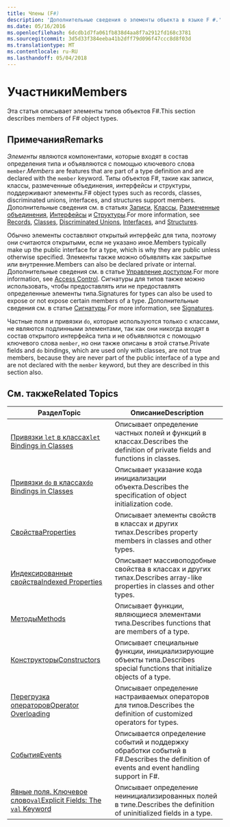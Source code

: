 ```yaml
---
title: Члены (F#)
description: 'Дополнительные сведения о элементы объекта в языке F #.'
ms.date: 05/16/2016
ms.openlocfilehash: 6dcdb1d7fa061fb838d4aa8f7a2912fd168c3781
ms.sourcegitcommit: 3d5d33f384eeba41b2dff79d096f47ccc8d8f03d
ms.translationtype: MT
ms.contentlocale: ru-RU
ms.lasthandoff: 05/04/2018
---
```

# <a name="members"></a><span data-ttu-id="5c71b-103">Участники</span><span class="sxs-lookup"><span data-stu-id="5c71b-103">Members</span></span>

<span data-ttu-id="5c71b-104">Эта статья описывает элементы типов объектов F#.</span><span class="sxs-lookup"><span data-stu-id="5c71b-104">This section describes members of F# object types.</span></span>


## <a name="remarks"></a><span data-ttu-id="5c71b-105">Примечания</span><span class="sxs-lookup"><span data-stu-id="5c71b-105">Remarks</span></span>
<span data-ttu-id="5c71b-106">*Элементы* являются компонентами, которые входят в состав определения типа и объявляются с помощью ключевого слова `member`.</span><span class="sxs-lookup"><span data-stu-id="5c71b-106">*Members* are features that are part of a type definition and are declared with the `member` keyword.</span></span> <span data-ttu-id="5c71b-107">Типы объектов F#, такие как записи, классы, размеченные объединения, интерфейсы и структуры, поддерживают элементы.</span><span class="sxs-lookup"><span data-stu-id="5c71b-107">F# object types such as records, classes, discriminated unions, interfaces, and structures support members.</span></span> <span data-ttu-id="5c71b-108">Дополнительные сведения см. в статьях [Записи](../records.md), [Классы](../classes.md), [Размеченные объединения](../discriminated-Unions.md), [Интерфейсы](../interfaces.md) и [Структуры](../structures.md).</span><span class="sxs-lookup"><span data-stu-id="5c71b-108">For more information, see [Records](../records.md), [Classes](../classes.md), [Discriminated Unions](../discriminated-Unions.md), [Interfaces](../interfaces.md), and [Structures](../structures.md).</span></span>

<span data-ttu-id="5c71b-109">Обычно элементы составляют открытый интерфейс для типа, поэтому они считаются открытыми, если не указано иное.</span><span class="sxs-lookup"><span data-stu-id="5c71b-109">Members typically make up the public interface for a type, which is why they are public unless otherwise specified.</span></span> <span data-ttu-id="5c71b-110">Элементы также можно объявлять как закрытые или внутренние.</span><span class="sxs-lookup"><span data-stu-id="5c71b-110">Members can also be declared private or internal.</span></span> <span data-ttu-id="5c71b-111">Дополнительные сведения см. в статье [Управление доступом](../access-Control.md).</span><span class="sxs-lookup"><span data-stu-id="5c71b-111">For more information, see [Access Control](../access-Control.md).</span></span> <span data-ttu-id="5c71b-112">Сигнатуры для типов также можно использовать, чтобы предоставлять или не предоставлять определенные элементы типа.</span><span class="sxs-lookup"><span data-stu-id="5c71b-112">Signatures for types can also be used to expose or not expose certain members of a type.</span></span> <span data-ttu-id="5c71b-113">Дополнительные сведения см. в статье [Сигнатуры](../signatures.md).</span><span class="sxs-lookup"><span data-stu-id="5c71b-113">For more information, see [Signatures](../signatures.md).</span></span>

<span data-ttu-id="5c71b-114">Частные поля и привязки `do`, которые используются только с классами, не являются подлинными элементами, так как они никогда входят в состав открытого интерфейса типа и не объявляются с помощью ключевого слова `member`, но они также описаны в этой статье.</span><span class="sxs-lookup"><span data-stu-id="5c71b-114">Private fields and `do` bindings, which are used only with classes, are not true members, because they are never part of the public interface of a type and are not declared with the `member` keyword, but they are described in this section also.</span></span>


## <a name="related-topics"></a><span data-ttu-id="5c71b-115">См. также</span><span class="sxs-lookup"><span data-stu-id="5c71b-115">Related Topics</span></span>


|<span data-ttu-id="5c71b-116">Раздел</span><span class="sxs-lookup"><span data-stu-id="5c71b-116">Topic</span></span>|<span data-ttu-id="5c71b-117">Описание</span><span class="sxs-lookup"><span data-stu-id="5c71b-117">Description</span></span>|
|-----|-----------|
|[<span data-ttu-id="5c71b-118">Привязки `let` в классах</span><span class="sxs-lookup"><span data-stu-id="5c71b-118">`let` Bindings in Classes</span></span>](let-bindings-in-classes.md)|<span data-ttu-id="5c71b-119">Описывает определение частных полей и функций в классах.</span><span class="sxs-lookup"><span data-stu-id="5c71b-119">Describes the definition of private fields and functions in classes.</span></span>|
|[<span data-ttu-id="5c71b-120">Привязки `do` в классах</span><span class="sxs-lookup"><span data-stu-id="5c71b-120">`do` Bindings in Classes</span></span>](do-bindings-in-classes.md)|<span data-ttu-id="5c71b-121">Описывает указание кода инициализации объекта.</span><span class="sxs-lookup"><span data-stu-id="5c71b-121">Describes the specification of object initialization code.</span></span>|
|[<span data-ttu-id="5c71b-122">Свойства</span><span class="sxs-lookup"><span data-stu-id="5c71b-122">Properties</span></span>](properties.md)|<span data-ttu-id="5c71b-123">Описывает элементы свойств в классах и других типах.</span><span class="sxs-lookup"><span data-stu-id="5c71b-123">Describes property members in classes and other types.</span></span>|
|[<span data-ttu-id="5c71b-124">Индексированные свойства</span><span class="sxs-lookup"><span data-stu-id="5c71b-124">Indexed Properties</span></span>](indexed-properties.md)|<span data-ttu-id="5c71b-125">Описывает массивоподобные свойства в классах и других типах.</span><span class="sxs-lookup"><span data-stu-id="5c71b-125">Describes array-like properties in classes and other types.</span></span>|
|[<span data-ttu-id="5c71b-126">Методы</span><span class="sxs-lookup"><span data-stu-id="5c71b-126">Methods</span></span>](methods.md)|<span data-ttu-id="5c71b-127">Описывает функции, являющиеся элементами типа.</span><span class="sxs-lookup"><span data-stu-id="5c71b-127">Describes functions that are members of a type.</span></span>|
|[<span data-ttu-id="5c71b-128">Конструкторы</span><span class="sxs-lookup"><span data-stu-id="5c71b-128">Constructors</span></span>](constructors.md)|<span data-ttu-id="5c71b-129">Описывает специальные функции, инициализирующие объекты типа.</span><span class="sxs-lookup"><span data-stu-id="5c71b-129">Describes special functions that initialize objects of a type.</span></span>|
|[<span data-ttu-id="5c71b-130">Перегрузка операторов</span><span class="sxs-lookup"><span data-stu-id="5c71b-130">Operator Overloading</span></span>](../operator-overloading.md)|<span data-ttu-id="5c71b-131">Описывает определение настраиваемых операторов для типов.</span><span class="sxs-lookup"><span data-stu-id="5c71b-131">Describes the definition of customized operators for types.</span></span>|
|[<span data-ttu-id="5c71b-132">События</span><span class="sxs-lookup"><span data-stu-id="5c71b-132">Events</span></span>](events.md)|<span data-ttu-id="5c71b-133">Описывается определение событий и поддержку обработки событий в F#.</span><span class="sxs-lookup"><span data-stu-id="5c71b-133">Describes the definition of events and event handling support in F#.</span></span>|
|[<span data-ttu-id="5c71b-134">Явные поля. Ключевое слово`val`</span><span class="sxs-lookup"><span data-stu-id="5c71b-134">Explicit Fields: The `val` Keyword</span></span>](explicit-fields-the-val-keyword.md)|<span data-ttu-id="5c71b-135">Описывает определение неинициализированных полей в типе.</span><span class="sxs-lookup"><span data-stu-id="5c71b-135">Describes the definition of uninitialized fields in a type.</span></span>|
